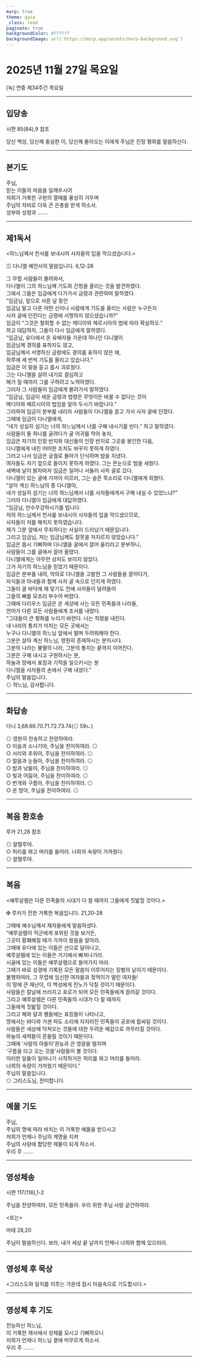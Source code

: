 ```yaml
---
marp: true
theme: gaia
_class: lead
paginate: true
backgroundColor: #ffffff
backgroundImage: url('https://marp.app/assets/hero-background.svg')
---
```


# 2025년 11월 27일 목요일

[녹] 연중 제34주간 목요일  




---

## 입당송

시편 85(84),9 참조

당신 백성, 당신께 충실한 이, 당신께 돌아오는 이에게 주님은 진정 평화를 말씀하신다.  
  


---

## 본기도

주님,  
믿는 이들의 마음을 일깨우시어  
저희가 거룩한 구원의 열매를 풍성히 거두며  
주님의 자비로 더욱 큰 은총을 받게 하소서.  
성부와 성령과 …….  
  


---

## 제1독서

<하느님께서 천사를 보내시어 사자들의 입을 막으셨습니다.>

▥ 다니엘 예언서의 말씀입니다. 6,12-28

그 무렵 사람들이 몰려와서,  
다니엘이 그의 하느님께 기도와 간청을 올리는 것을 발견하였다.  
그래서 그들은 임금에게 다가가서 금령과 관련하여 말하였다.  
“임금님, 앞으로 서른 날 동안  
임금님 말고 다른 어떤 신이나 사람에게 기도를 올리는 사람은 누구든지  
사자 굴에 던진다는 금령에 서명하지 않으셨습니까?”  
임금이 “그것은 철회할 수 없는 메디아와 페르시아의 법에 따라 확실하오.”  
하고 대답하자, 그들이 다시 임금에게 말하였다.  
“임금님, 유다에서 온 유배자들 가운데 하나인 다니엘이  
임금님께 경의를 표하지도 않고,  
임금님께서 서명하신 금령에도 경의를 표하지 않은 채,  
하루에 세 번씩 기도를 올리고 있습니다.”  
임금은 이 말을 듣고 몹시 괴로웠다.  
그는 다니엘을 살려 내기로 결심하고  
해가 질 때까지 그를 구하려고 노력하였다.  
그러자 그 사람들이 임금에게 몰려가서 말하였다.  
“임금님, 임금이 세운 금령과 법령은 무엇이든 바꿀 수 없다는 것이  
메디아와 페르시아의 법임을 알아 두시기 바랍니다.”  
그리하여 임금이 분부를 내리자 사람들이 다니엘을 끌고 가서 사자 굴에 던졌다.  
그때에 임금이 다니엘에게,  
“네가 성실히 섬기는 너의 하느님께서 너를 구해 내시기를 빈다.” 하고 말하였다.  
사람들이 돌 하나를 굴려다가 굴 어귀를 막아 놓자,  
임금은 자기의 인장 반지와 대신들의 인장 반지로 그곳을 봉인한 다음,  
다니엘에게 내린 어떠한 조치도 바꾸지 못하게 하였다.  
그러고 나서 임금은 궁궐로 돌아가 단식하며 밤을 지냈다.  
여자들도 자기 앞으로 들이지 못하게 하였다. 그는 뜬눈으로 밤을 새웠다.  
새벽에 날이 밝자마자 임금은 일어나 서둘러 사자 굴로 갔다.  
다니엘이 있는 굴에 가까이 이르러, 그는 슬픈 목소리로 다니엘에게 외쳤다.  
“살아 계신 하느님의 종 다니엘아,  
네가 성실히 섬기는 너의 하느님께서 너를 사자들에게서 구해 내실 수 있었느냐?”  
그러자 다니엘이 임금에게 대답하였다.  
“임금님, 만수무강하시기를 빕니다.  
저의 하느님께서 천사를 보내시어 사자들의 입을 막으셨으므로,  
사자들이 저를 해치지 못하였습니다.  
제가 그분 앞에서 무죄하다는 사실이 드러났기 때문입니다.  
그리고 임금님, 저는 임금님께도 잘못을 저지르지 않았습니다.”  
임금은 몹시 기뻐하며 다니엘을 굴에서 끌어 올리라고 분부하니,  
사람들이 그를 굴에서 끌어 올렸다.  
다니엘에게는 아무런 상처도 보이지 않았다.  
그가 자기의 하느님을 믿었기 때문이다.  
임금은 분부를 내려, 악의로 다니엘을 고발한 그 사람들을 끌어다가,  
자식들과 아내들과 함께 사자 굴 속으로 던지게 하였다.  
그들이 굴 바닥에 채 닿기도 전에 사자들이 달려들어  
그들의 뼈를 모조리 부수어 버렸다.  
그때에 다리우스 임금은 온 세상에 사는 모든 민족들과 나라들,  
언어가 다른 모든 사람들에게 조서를 내렸다.  
“그대들이 큰 평화를 누리기 바란다. 나는 칙령을 내린다.  
내 나라의 통치가 미치는 모든 곳에서는  
누구나 다니엘의 하느님 앞에서 떨며 두려워해야 한다.  
그분은 살아 계신 하느님, 영원히 존재하시는 분이시다.  
그분의 나라는 불멸의 나라, 그분의 통치는 끝까지 이어진다.  
그분은 구해 내시고 구원하시는 분,  
하늘과 땅에서 표징과 기적을 일으키시는 분  
다니엘을 사자들의 손에서 구해 내셨다.”  
주님의 말씀입니다.  
◎ 하느님, 감사합니다.  
  


---

## 화답송

다니 3,68.69.70.71.72.73.74(◎ 59ㄴ)

◎ 영원히 찬송하고 찬양하여라.  
○ 이슬과 소나기야, 주님을 찬미하여라. ◎  
○ 서리와 추위야, 주님을 찬미하여라. ◎  
○ 얼음과 눈들아, 주님을 찬미하여라. ◎  
○ 밤과 낮들아, 주님을 찬미하여라. ◎  
○ 빛과 어둠아, 주님을 찬미하여라. ◎  
○ 번개와 구름아, 주님을 찬미하여라. ◎  
○ 온 땅아, 주님을 찬미하여라. ◎  
  


---

## 복음 환호송

루카 21,28 참조

◎ 알렐루야.  
○ 허리를 펴고 머리를 들어라. 너희의 속량이 가까웠다.  
◎ 알렐루야.  
  


---

## 복음

<예루살렘은 다른 민족들의 시대가 다 찰 때까지 그들에게 짓밟힐 것이다.>

✠ 루카가 전한 거룩한 복음입니다. 21,20-28

그때에 예수님께서 제자들에게 말씀하셨다.  
“예루살렘이 적군에게 포위된 것을 보거든,  
그곳이 황폐해질 때가 가까이 왔음을 알아라.  
그때에 유다에 있는 이들은 산으로 달아나고,  
예루살렘에 있는 이들은 거기에서 빠져나가라.  
시골에 있는 이들은 예루살렘으로 들어가지 마라.  
그때가 바로 성경에 기록된 모든 말씀이 이루어지는 징벌의 날이기 때문이다.  
불행하여라, 그 무렵에 임신한 여자들과 젖먹이가 딸린 여자들!  
이 땅에 큰 재난이, 이 백성에게 진노가 닥칠 것이기 때문이다.  
사람들은 칼날에 쓰러지고 포로가 되어 모든 민족들에게 끌려갈 것이다.  
그리고 예루살렘은 다른 민족들의 시대가 다 찰 때까지  
그들에게 짓밟힐 것이다.  
그리고 해와 달과 별들에는 표징들이 나타나고,  
땅에서는 바다와 거센 파도 소리에 자지러진 민족들이 공포에 휩싸일 것이다.  
사람들은 세상에 닥쳐오는 것들에 대한 두려운 예감으로 까무러칠 것이다.  
하늘의 세력들이 흔들릴 것이기 때문이다.  
그때에 ‘사람의 아들이’권능과 큰 영광을 떨치며  
‘구름을 타고 오는 것을’사람들이 볼 것이다.  
이러한 일들이 일어나기 시작하거든 허리를 펴고 머리를 들어라.  
너희의 속량이 가까웠기 때문이다.”  
주님의 말씀입니다.  
◎ 그리스도님, 찬미합니다.  
  


---

## 예물 기도

주님,  
주님의 명에 따라 바치는 이 거룩한 예물을 받으시고  
저희가 언제나 주님의 계명을 지켜  
주님의 사랑에 합당한 제물이 되게 하소서.  
우리 주 …….  
  


---

## 영성체송

시편 117(116),1-2

주님을 찬양하여라, 모든 민족들아. 우리 위한 주님 사랑 굳건하여라.  
  
<또는>  
  
마태 28,20  
  
주님이 말씀하신다. 보라, 내가 세상 끝 날까지 언제나 너희와 함께 있으리라.  


---

## 영성체 후 묵상

<그리스도와 일치를 이루는 가운데 잠시 마음속으로 기도합시다.>  


---

## 영성체 후 기도

전능하신 하느님,  
이 거룩한 제사에서 성체를 모시고 기뻐하오니  
저희가 언제나 하느님 곁에 머무르게 하소서.  
우리 주 …….  
  


---